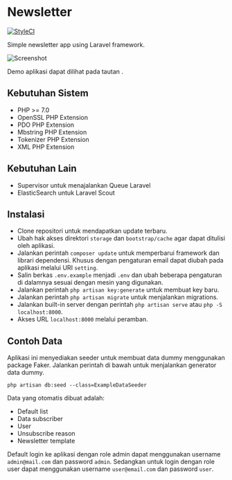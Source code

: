 # Newsletter

[![StyleCI](https://styleci.io/repos/70211763/shield?branch=master)](https://styleci.io/repos/70211763)

Simple newsletter app using Laravel framework.

![Screenshot](https://s16.postimg.org/tzvo9b7ut/Screenshot_from_2016_10_08_14_57_19.png)

Demo aplikasi dapat dilihat pada tautan [](http://nawala.laravel.web.id).

## Kebutuhan Sistem

- PHP >= 7.0
- OpenSSL PHP Extension
- PDO PHP Extension
- Mbstring PHP Extension
- Tokenizer PHP Extension
- XML PHP Extension

## Kebutuhan Lain

- Supervisor untuk menajalankan Queue Laravel
- ElasticSearch untuk Laravel Scout

## Instalasi

- Clone repositori untuk mendapatkan update terbaru.
- Ubah hak akses direktori ```storage``` dan ```bootstrap/cache``` agar dapat ditulisi oleh aplikasi.
- Jalankan perintah ```composer update``` untuk memperbarui framework dan librari dependensi. Khusus dengan pengaturan email dapat diubah pada aplikasi melalui URI ```setting```.
- Salin berkas ```.env.example``` menjadi ```.env``` dan ubah beberapa pengaturan di dalamnya sesuai dengan mesin yang digunakan.
- Jalankan perintah ```php artisan key:generate``` untuk membuat key baru.
- Jalankan perintah ```php artisan migrate``` untuk menjalankan migrations.
- Jalankan built-in server dengan perintah ```php artisan serve``` atau ```php -S localhost:8000```.
- Akses URL ```localhost:8000``` melalui peramban.

## Contoh Data

Aplikasi ini menyediakan seeder untuk membuat data dummy menggunakan package Faker. Jalankan perintah di bawah untuk menjalankan generator data dummy.

```php artisan db:seed --class=ExampleDataSeeder```

Data yang otomatis dibuat adalah:

- Default list
- Data subscriber
- User
- Unsubscribe reason
- Newsletter template

Default login ke aplikasi dengan role admin dapat menggunakan username ```admin@mail.com``` dan password ```admin```. Sedangkan untuk login dengan role user dapat menggunakan username ```user@email.com``` dan password ```user```.